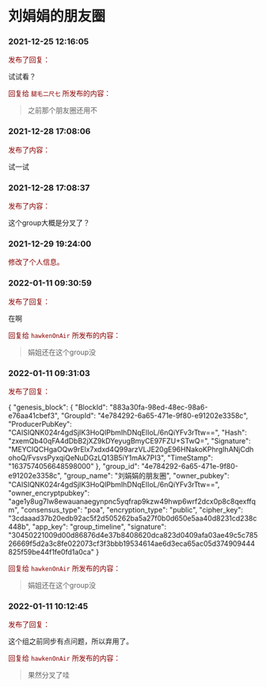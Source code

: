 <!--group_id:90e33f43-a432-4f12-9020-9cd0562676fc update_at:2022-01-13.json-->

# 刘娟娟的朋友圈


### 2021-12-25 12:16:05

<font color="darkred">发布了回复：</font>

试试看？

<font color="darkred">回复给 `腿毛二尺七` 所发布的内容：</font>

> 之前那个朋友圈还用不


<!--trx_id:74ac3039-c223-4b0b-b2dc-4773ef017b96-->

### 2021-12-28 17:08:06

<font color="darkred">发布了内容：</font>

试一试
<!--trx_id:c0f38561-962b-4844-9f92-ed4f36826cc8-->

### 2021-12-28 17:08:37

<font color="darkred">发布了内容：</font>

这个group大概是分叉了？
<!--trx_id:fbee3b4c-a89a-42a8-b0ee-c5c0355e0840-->

### 2021-12-29 19:24:00

<font color="darkred">修改了个人信息。</font>


<!--trx_id:5ebc380c-7329-4501-8240-1436e16d097a-->

### 2022-01-11 09:30:59

<font color="darkred">发布了回复：</font>

在啊

<font color="darkred">回复给 `hawkenOnAir` 所发布的内容：</font>

> 娟姐还在这个group没


<!--trx_id:a51d739a-953e-4be4-9405-1c90cf654414-->

### 2022-01-11 09:31:03

<font color="darkred">发布了回复：</font>

{
  "genesis_block": {
    "BlockId": "883a30fa-98ed-48ec-98a6-e76aa41cbef3",
    "GroupId": "4e784292-6a65-471e-9f80-e91202e3358c",
    "ProducerPubKey": "CAISIQNK024r4gdSjIK3HoQlPbmIhDNqElIoL/6nQiYFv3rTtw==",
    "Hash": "zxemQb40qFA4dDbB2jXZ9kDYeyugBmyCE97FZU+STwQ=",
    "Signature": "MEYCIQCHgaOQw9rElx7xdxd4Q99arzVLJE20gE96HNakoKPhrgIhANjCdhohoQ/FvsvsPyxqiQeNuDGzLQ13B5iY1mAk7PI3",
    "TimeStamp": "1637574056648598000"
  },
  "group_id": "4e784292-6a65-471e-9f80-e91202e3358c",
  "group_name": "刘娟娟的朋友圈",
  "owner_pubkey": "CAISIQNK024r4gdSjIK3HoQlPbmIhDNqElIoL/6nQiYFv3rTtw==",
  "owner_encryptpubkey": "age1y8ug7lw8ewauanaegynpnc5yqfrap9kzw49hwp6wrf2dcx0p8c8qexffqm",
  "consensus_type": "poa",
  "encryption_type": "public",
  "cipher_key": "3cdaaad37b20edb92ac5f2d505262ba5a27f0b0d650e5aa40d8231cd238c448b",
  "app_key": "group_timeline",
  "signature": "30450221009d00d86876d4e37b8408620dca823d0409afa03ae49c5c78526669f5d2a3c8fe022073cf3f3bbb19534614ae6d3eca65ac05d374909444825f59be44f1fe0fd1a0ca"
}

<font color="darkred">回复给 `hawkenOnAir` 所发布的内容：</font>

> 娟姐还在这个group没


<!--trx_id:f5450e92-82f7-45ab-a53a-4ea78e5419b7-->

### 2022-01-11 10:12:45

<font color="darkred">发布了回复：</font>

这个组之前同步有点问题，所以弃用了。

<font color="darkred">回复给 `hawkenOnAir` 所发布的内容：</font>

> 果然分叉了哇


<!--trx_id:c79b1af0-ec90-475f-b4e4-3ba57ebfbc7e-->

<!--bot author: liujuanjuan1984, https://github.com/liujuanjuan1984/rumpy -->
